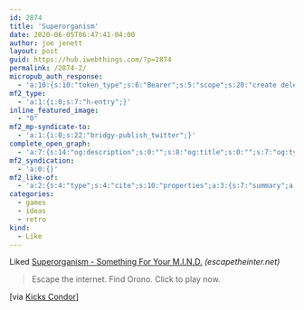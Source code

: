 ```yaml
---
id: 2874
title: 'Superorganism'
date: 2020-06-05T06:47:41-04:00
author: joe jenett
layout: post
guid: https://hub.iwebthings.com/?p=2874
permalink: /2874-2/
micropub_auth_response:
  - 'a:10:{s:10:"token_type";s:6:"Bearer";s:5:"scope";s:20:"create delete update";s:2:"me";s:27:"https://hub.iwebthings.com/";s:9:"issued_by";s:54:"https://hub.iwebthings.com/wp-json/indieauth/1.0/token";s:9:"client_id";s:20:"https://omnibear.com";s:11:"client_name";s:8:"Omnibear";s:11:"client_icon";s:29:"https://omnibear.com/logo.svg";s:9:"issued_at";i:1591353809;s:4:"user";i:1;s:13:"last_accessed";i:1591353852;}'
mf2_type:
  - 'a:1:{i:0;s:7:"h-entry";}'
inline_featured_image:
  - "0"
mf2_mp-syndicate-to:
  - 'a:1:{i:0;s:22:"bridgy-publish_twitter";}'
complete_open_graph:
  - 'a:7:{s:14:"og:description";s:0:"";s:8:"og:title";s:0:"";s:7:"og:type";s:0:"";s:12:"twitter:card";s:7:"summary";s:15:"twitter:creator";s:0:"";s:19:"twitter:description";s:0:"";s:8:"og:image";s:0:"";}'
mf2_syndication:
  - 'a:0:{}'
mf2_like-of:
  - 'a:2:{s:4:"type";s:4:"cite";s:10:"properties";a:3:{s:7:"summary";a:1:{i:0;s:51:"Escape the internet. Find Orono. Click to play now.";}s:4:"name";a:1:{i:0;s:43:"Superorganism - Something For Your M.I.N.D.";}s:3:"url";a:1:{i:0;s:27:"https://escapetheinter.net/";}}}'
categories:
  - games
  - ideas
  - retro
kind:
  - Like
---
```

Liked [Superorganism - Something For Your M.I.N.D.](https://escapetheinter.net/) _(escapetheinter.net)_

> Escape the internet. Find Orono. Click to play now.

\[via [Kicks Condor](https://www.kickscondor.com/escapetheinter.net)\]